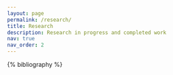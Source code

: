 ```yaml
---
layout: page
permalink: /research/
title: Research
description: Research in progress and completed work
nav: true
nav_order: 2
---
```


<!-- _pages/research.md -->
<div class="publications">

{% bibliography %}

</div>
